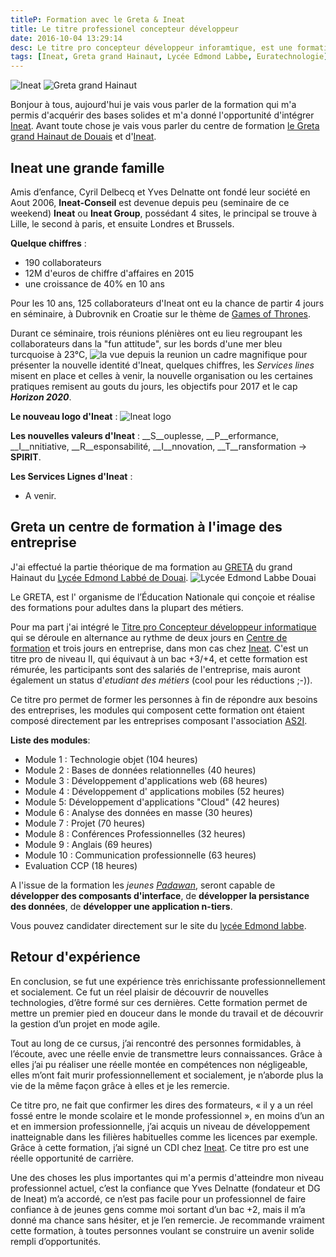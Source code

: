 ```yaml
---
titleP: Formation avec le Greta & Ineat
title: Le titre professionel concepteur développeur
date: 2016-10-04 13:29:14
desc: Le titre pro concepteur développeur inforamtique, est une formation bac +3 +4 en alternance, j'ai effectué cette dernière avec le Greta grand Hainaut, et Ineat
tags: [Ineat, Greta grand Hainaut, Lycée Edmond Labbe, Euratechnologie]
---
```

![Ineat](ineat.png) ![Greta grand Hainaut](greta.png)

Bonjour à tous, aujourd'hui je vais vous parler de la formation qui m'a permis d'acquérir des bases solides et m'a donné l'opportunité d'intégrer [Ineat](http://www.ineat-conseil.com/fr/). Avant toute chose je vais vous parler du centre de formation [le Greta grand Hainaut de Douais](http://www.greta-npdc.fr/greta/grand-hainaut/) et d'[Ineat](http://www.ineat-conseil.com/fr/).

## Ineat une grande famille

Amis d’enfance, Cyril Delbecq et Yves Delnatte ont fondé leur société en Aout 2006, __Ineat-Conseil__ est devenue depuis peu (seminaire de ce weekend) __Ineat__ ou __Ineat Group__, possédant 4 sites, le principal se trouve à Lille, le second à paris, et ensuite Londres et Brussels.

__Quelque chiffres__ :

 * 190 collaborateurs
 * 12M d'euros de chiffre d'affaires en 2015
 * une croissance de 40% en 10 ans

Pour les 10 ans, 125 collaborateurs d'Ineat ont eu la chance de partir 4 jours en séminaire, à Dubrovnik en Croatie sur le thème de [Games of Thrones](https://fr.wikipedia.org/wiki/Game_of_Thrones).

Durant ce séminaire, trois réunions plénières ont eu lieu regroupant les collaborateurs dans la "fun attitude", sur les bords d'une mer bleu turcquoise à 23°C, ![la vue depuis la reunion](Vue_Reunion.jpg) un cadre magnifique pour présenter la nouvelle identité d'Ineat, quelques chiffres, les *Services lines* misent en place et celles à venir, la nouvelle organisation ou les certaines pratiques remisent au gouts du jours, les objectifs pour 2017 et le cap __*Horizon 2020*__.

__Le nouveau logo d'Ineat__ :
![Ineat logo](logo_agence_ineat.png)

__Les nouvelles valeurs d'Ineat__ :  __S__ouplesse, __P__erformance, __I__nnitiative, __R__esponsabilité, __I__nnovation, __T__ransformation → __SPIRIT__.

__Les Services Lignes d'Ineat__ :

  * A venir.



## Greta un centre de formation à l'image des entreprise

J'ai effectué la partie théorique de ma formation au [GRETA](http://www.greta-npdc.fr/greta/grand-hainaut/) du grand Hainaut du [Lycée Edmond Labbé de Douai](http://edmond-labbe.savoirsnumeriques5962.fr/). ![Lycée Edmond Labbe Douai](labbe.jpg)

Le GRETA, est l' organisme de l’Éducation Nationale qui conçoie et réalise des formations pour adultes dans la plupart des métiers.

Pour ma part j'ai intégré le [Titre pro Concepteur développeur informatique](http://www.greta-npdc.fr/actualite/devenez-concepteur-developpeur-informatique-video/) qui se déroule en alternance au rythme de deux jours en [Centre de formation](http://edmond-labbe.savoirsnumeriques5962.fr/actualites/titre-professionnel-quot-concepteur-developpeur-informatique-quot-/) et trois jours en entreprise, dans mon cas chez [Ineat](http://www.ineat-conseil.com/fr/).
C'est un titre pro de niveau II, qui équivaut à un bac +3/+4, et cette formation est rémurée, les participants sont des salariés de l'entreprise, mais auront également un status d'*etudiant des métiers* (cool pour les réductions ;-)).

Ce titre pro permet de former les personnes à fin de répondre aux besoins des entreprises, les modules qui composent cette formation ont étaient composé directement par les entreprises composant l'association [AS2I](http://www.as2i.asso.fr/).

__Liste des modules__:

 * Module 1 : Technologie objet (104 heures)
 * Module 2 : Bases de données relationnelles  (40 heures)
 * Module 3 : Développement d'applications web (68 heures)
 * Module 4 : Développement d' applications mobiles (52 heures)
 * Module 5: Développement d'applications "Cloud"  (42 heures)
 * Module 6 : Analyse des données en masse (30 heures)
 * Module 7 : Projet (70 heures)
 * Module 8 : Conférences Professionnelles (32 heures)
 * Module 9 : Anglais (69 heures)
 * Module 10 : Communication professionnelle (63 heures)
 * Evaluation CCP (18 heures)

A l'issue de la formation les *jeunes [Padawan](http://fr.starwars.wikia.com/wiki/Padawan)*, seront capable de __développer des composants d'interface__, de __développer la persistance des données__, de __développer une application n-tiers__.

Vous pouvez candidater directement sur le site du [lycée Edmond labbe](http://edmond-labbe.savoirsnumeriques5962.fr/actualites/titre-professionnel-quot-concepteur-developpeur-informatique-quot-/).

## Retour d'expérience

En conclusion, se fut une expérience très enrichissante professionnellement et socialement. Ce fut un réel plaisir de découvrir de nouvelles technologies, d’être formé sur ces dernières. Cette formation permet de mettre un premier pied en douceur dans le monde du travail et de découvrir la gestion d’un projet en mode agile.

Tout au long de ce cursus, j’ai rencontré des personnes formidables, à l’écoute, avec une réelle envie de transmettre leurs connaissances. Grâce à elles j’ai pu réaliser une réelle montée en compétences non négligeable, elles m’ont fait murir professionnellement et socialement, je n’aborde plus la vie de la même façon grâce à elles et je les remercie.

Ce titre pro, ne fait que confirmer les dires des formateurs, « il y a un réel fossé entre le monde scolaire et le monde professionnel », en moins d’un an et en immersion professionnelle, j’ai acquis un niveau de développement inatteignable dans les filières habituelles comme les licences par exemple. Grâce à cette formation, j’ai signé un CDI chez [Ineat](http://www.ineat-conseil.com/fr/). Ce titre pro est une réelle opportunité de carrière.

Une des choses les plus importantes qui m'a permis d'atteindre mon niveau professionnel actuel, c’est la confiance que Yves Delnatte (fondateur et DG de Ineat) m’a accordé, ce n’est pas facile pour un professionnel de faire confiance à de jeunes gens comme moi sortant d’un bac +2, mais il m’a donné ma chance sans hésiter, et je l’en remercie. Je recommande vraiment cette formation, à toutes personnes voulant se construire un avenir solide rempli d’opportunités.


